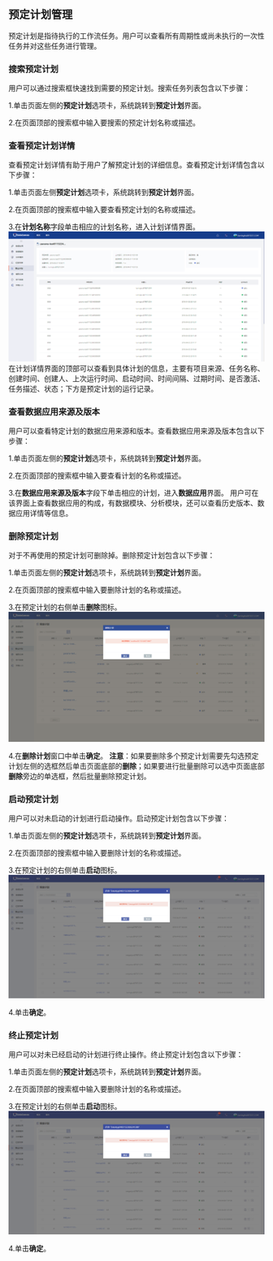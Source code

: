 ## 预定计划管理
预定计划是指待执行的工作流任务。用户可以查看所有周期性或尚未执行的一次性任务并对这些任务进行管理。

### 搜索预定计划
用户可以通过搜索框快速找到需要的预定计划。搜索任务列表包含以下步骤：

1.单击页面左侧的**预定计划**选项卡，系统跳转到**预定计划**界面。

2.在页面顶部的搜索框中输入要搜索的预定计划名称或描述。
  
### 查看预定计划详情
查看预定计划详情有助于用户了解预定计划的详细信息。查看预定计划详情包含以下步骤：

1.单击页面左侧**预定计划**选项卡，系统跳转到**预定计划**界面。

2.在页面顶部的搜索框中输入要查看预定计划的名称或描述。

3.在**计划名称**字段单击相应的计划名称，进入计划详情界面。
![](/assets/预定计划详情.png)
在计划详情界面的顶部可以查看到具体计划的信息，主要有项目来源、任务名称、创建时间、创建人、上次运行时间、启动时间、时间间隔、过期时间、是否激活、任务描述、状态；下方是预定计划的运行记录。

### 查看数据应用来源及版本
用户可以查看特定计划的数据应用来源和版本。查看数据应用来源及版本包含以下步骤：

1.单击页面左侧的**预定计划**选项卡，系统跳转到**预定计划**界面。

2.在页面顶部的搜索框中输入要查看计划的名称或描述。

3.在**数据应用来源及版本**字段下单击相应的计划，进入**数据应用**界面。
用户可在该界面上查看数据应用的构成，有数据模块、分析模块，还可以查看历史版本、数据应用详情等信息。

### 删除预定计划
对于不再使用的预定计划可删除掉。删除预定计划包含以下步骤：

1.单击页面左侧的**预定计划**选项卡，系统跳转到**预定计划**界面。

2.在页面顶部的搜索框中输入要删除计划的名称或描述。

3.在预定计划的右侧单击**删除**图标。
![](/assets/删除计划.png)

4.在**删除计划**窗口中单击**确定**。
**注意**：如果要删除多个预定计划需要先勾选预定计划左侧的选框然后单击页面底部的**删除**；如果要进行批量删除可以选中页面底部**删除**旁边的单选框，然后批量删除预定计划。

### 启动预定计划
用户可以对未启动的计划进行启动操作。启动预定计划包含以下步骤：

1.单击页面左侧的**预定计划**选项卡，系统跳转到**预定计划**界面。

2.在页面顶部的搜索框中输入要删除计划的名称或描述。

3.在预定计划的右侧单击**启动**图标。
![](/assets/启动预定计划.png)

4.单击**确定**。


### 终止预定计划
用户可以对未已经启动的计划进行终止操作。终止预定计划包含以下步骤：

1.单击页面左侧的**预定计划**选项卡，系统跳转到**预定计划**界面。

2.在页面顶部的搜索框中输入要删除计划的名称或描述。

3.在预定计划的右侧单击**启动**图标。
![](/assets/启动预定计划.png)

4.单击**确定**。





















